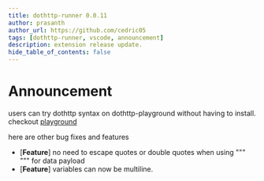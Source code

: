 ```yaml
---
title: dothttp-runner 0.0.11
author: prasanth
author_url: https://github.com/cedric05
tags: [dothttp-runner, vscode, announcement]
description: extension release update.
hide_table_of_contents: false
---
```


# **Announcement** 

users can try dothttp syntax on dothttp-playground without having to install. 
checkout [playground](https://cedric05.github.io/dothttp-playground/)


here are other bug fixes and features

- [**Feature**] no need to escape quotes or double quotes when using """ """ for data payload
- [**Feature**] variables can now  be multiline.